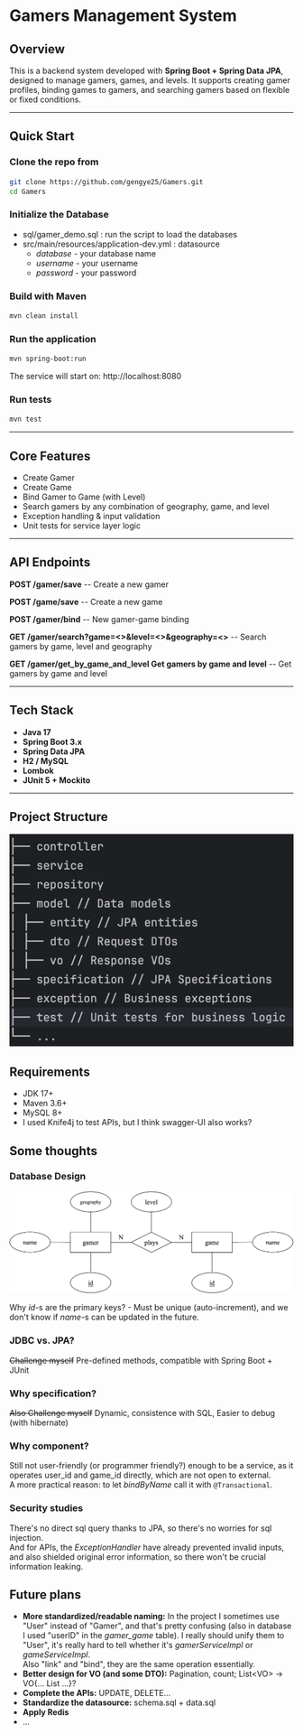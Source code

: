 # Gamers Management System

## Overview

This is a backend system developed with **Spring Boot + Spring Data JPA**, designed to manage gamers, games, and levels. It supports creating gamer profiles, binding games to gamers, and searching gamers based on flexible or fixed conditions.

---

## Quick Start

### Clone the repo from
```bash
git clone https://github.com/gengye25/Gamers.git
cd Gamers
```

### Initialize the Database
- sql/gamer_demo.sql : run the script to load the databases
- src/main/resources/application-dev.yml : datasource
  - *database* - your database name
  - *username* - your username
  - *password* - your password 

### Build with Maven
```bash
mvn clean install
```

### Run the application
```bash
mvn spring-boot:run
```
The service will start on: http://localhost:8080

### Run tests
```bash
mvn test
```
---

## Core Features

- Create Gamer
- Create Game
- Bind Gamer to Game (with Level)
- Search gamers by any combination of geography, game, and level
- Exception handling & input validation
- Unit tests for service layer logic

---

## API Endpoints

**POST /gamer/save** -- Create a new gamer

**POST /game/save** -- Create a new game

**POST /gamer/bind** -- New gamer-game binding

**GET /gamer/search?game=<>&level=<>&geography=<>** -- Search gamers by game, level and geography

**GET /gamer/get_by_game_and_level Get gamers by game and level** -- Get gamers by game and level

---

## Tech Stack

- **Java 17**
- **Spring Boot 3.x**
- **Spring Data JPA**
- **H2 / MySQL**
- **Lombok**
- **JUnit 5 + Mockito**

---

## Project Structure

![structure.png](images/structure.png)

## Requirements

- JDK 17+
- Maven 3.6+
- MySQL 8+
- I used Knife4j to test APIs, but I think swagger-UI also works?

## Some thoughts

### Database Design

![database.png](images/database.png)

Why *id*-s are the primary keys? - Must be unique (auto-increment), and we don't know if *name*-s can be updated in the future.
### JDBC vs. JPA?

~~Challenge myself~~
Pre-defined methods, compatible with Spring Boot + JUnit

### Why specification?

~~Also Challenge myself~~
Dynamic, consistence with SQL, Easier to debug (with hibernate)

### Why component?

Still not user-friendly (or programmer friendly?) enough to be a service, as it operates user_id and game_id directly, which are not open to external. </br>
A more practical reason: to let *bindByName* call it with `@Transactional`.

### Security studies

There's no direct sql query thanks to JPA, so there's no worries for sql injection. </br>
And for APIs, the *ExceptionHandler* have already prevented invalid inputs, and also shielded original error information, so there won't be crucial information leaking.

## Future plans

- **More standardized/readable naming:** In the project I sometimes use "User" instead of "Gamer", and that's pretty confusing (also in database I used "userID" in the *gamer_game* table). I really should unify them to "User", it's really hard to tell whether it's *gamerServiceImpl* or *gameServiceImpl*. </br> Also "link" and "bind", they are the same operation essentially.
- **Better design for VO (and some DTO):** Pagination, count; List\<VO\> -> VO{... List<sth> ...}?
- **Complete the APIs:** UPDATE, DELETE...
- **Standardize the datasource:** schema.sql + data.sql
- **Apply Redis**
- ...

